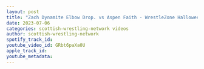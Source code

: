 ```yaml
---
layout: post
title: "Zach Dynamite Elbow Drop. vs Aspen Faith - WrestleZone Halloween Hijinks 2022"
date: 2023-07-06
categories: scottish-wrestling-network videos
author: scottish-wrestling-network
spotify_track_id: 
youtube_video_id: GRbt6paXa0U
apple_track_id: 
youtube_metadata: 
---
```

